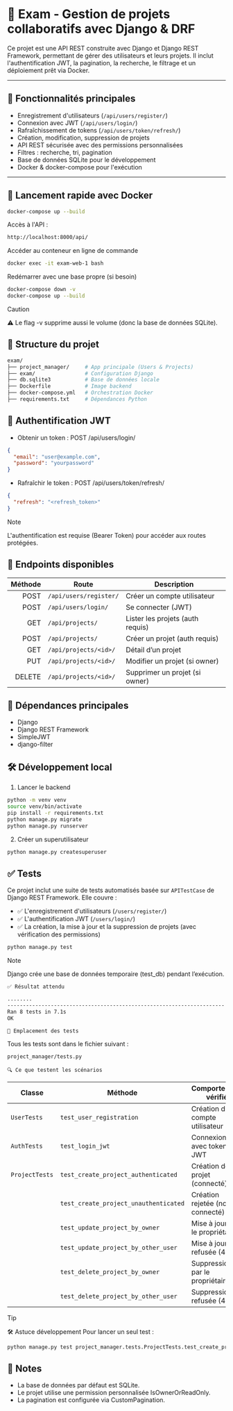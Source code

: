 # 🧪 Exam - Gestion de projets collaboratifs avec Django & DRF

Ce projet est une API REST construite avec Django et Django REST Framework, permettant de gérer des utilisateurs et leurs projets. Il inclut l'authentification JWT, la pagination, la recherche, le filtrage et un déploiement prêt via Docker.

---

## 🚀 Fonctionnalités principales

- Enregistrement d'utilisateurs (`/api/users/register/`)
- Connexion avec JWT (`/api/users/login/`)
- Rafraîchissement de tokens (`/api/users/token/refresh/`)
- Création, modification, suppression de projets
- API REST sécurisée avec des permissions personnalisées
- Filtres : recherche, tri, pagination
- Base de données SQLite pour le développement
- Docker & docker-compose pour l'exécution

---

## 🐳 Lancement rapide avec Docker

```bash
docker-compose up --build
``` 
Accès à l'API :

```bash
http://localhost:8000/api/

``` 

 Accéder au conteneur en ligne de commande

```bash
docker exec -it exam-web-1 bash
``` 
Redémarrer avec une base propre (si besoin)
```bash
docker-compose down -v
docker-compose up --build
```
>[!CAUTION]
>⚠️ Le flag -v supprime aussi le volume (donc la base de données SQLite).

## 📂 Structure du projet

```bash
exam/
├── project_manager/     # App principale (Users & Projects)
├── exam/                # Configuration Django
├── db.sqlite3           # Base de données locale
├── Dockerfile           # Image backend
├── docker-compose.yml   # Orchestration Docker
├── requirements.txt     # Dépendances Python
```
 ## 🔐 Authentification JWT
 
 - Obtenir un token : POST /api/users/login/

```json
{
  "email": "user@example.com",
  "password": "yourpassword"
}
```
- Rafraîchir le token : POST /api/users/token/refresh/
```json
{
  "refresh": "<refresh_token>"
}
```
>[!NOTE]
>L'authentification est requise (Bearer Token) pour accéder aux routes protégées.

## 🧪 Endpoints disponibles

| Méthode | Route                 | Description                      |
| ------: | --------------------- | -------------------------------- |
|    POST | `/api/users/register/`| Créer un compte utilisateur      |
|    POST | `/api/users/login/`   | Se connecter (JWT)               |
|     GET | `/api/projects/`      | Lister les projets (auth requis) |
|    POST | `/api/projects/`      | Créer un projet (auth requis)    |
|     GET | `/api/projects/<id>/` | Détail d’un projet               |
|     PUT | `/api/projects/<id>/` | Modifier un projet (si owner)    |
|  DELETE | `/api/projects/<id>/` | Supprimer un projet (si owner)   |


## 🧰 Dépendances principales

- Django
- Django REST Framework
- SimpleJWT
- django-filter

## 🛠️ Développement local

1. Lancer le backend

```bash
python -m venv venv
source venv/bin/activate
pip install -r requirements.txt
python manage.py migrate
python manage.py runserver
```
2. Créer un superutilisateur

```bash
python manage.py createsuperuser
```

## ✅ Tests

Ce projet inclut une suite de tests automatisés basée sur `APITestCase` de Django REST Framework. Elle couvre :

- ✅ L'enregistrement d'utilisateurs (`/users/register/`)
- ✅ L'authentification JWT (`/users/login/`)
- ✅ La création, la mise à jour et la suppression de projets (avec vérification des permissions)

 ```bash
 python manage.py test

```
>[!NOTE]
>Django crée une base de données temporaire (test_db) pendant l’exécution.

    ✅ Résultat attendu

 ```bash
 ........
----------------------------------------------------------------------
Ran 8 tests in 7.1s
OK
```

    📁 Emplacement des tests

Tous les tests sont dans le fichier suivant :

```bash
project_manager/tests.py
```
    🔍 Ce que testent les scénarios

| Classe         | Méthode                               | Comportement vérifié             |
| -------------- | ------------------------------------- | -------------------------------- |
| `UserTests`    | `test_user_registration`              | Création d’un compte utilisateur |
| `AuthTests`    | `test_login_jwt`                      | Connexion avec token JWT         |
| `ProjectTests` | `test_create_project_authenticated`   | Création de projet (connecté)    |
|                | `test_create_project_unauthenticated` | Création rejetée (non connecté)  |
|                | `test_update_project_by_owner`        | Mise à jour par le propriétaire  |
|                | `test_update_project_by_other_user`   | Mise à jour refusée (403)        |
|                | `test_delete_project_by_owner`        | Suppression par le propriétaire  |
|                | `test_delete_project_by_other_user`   | Suppression refusée (403)        |

> [!TIP]
> 🛠 Astuce développement
> Pour lancer un seul test :

```bash
python manage.py test project_manager.tests.ProjectTests.test_create_project_authenticated
```

## 📌 Notes

- La base de données par défaut est SQLite.
- Le projet utilise une permission personnalisée IsOwnerOrReadOnly.
- La pagination est configurée via CustomPagination.
